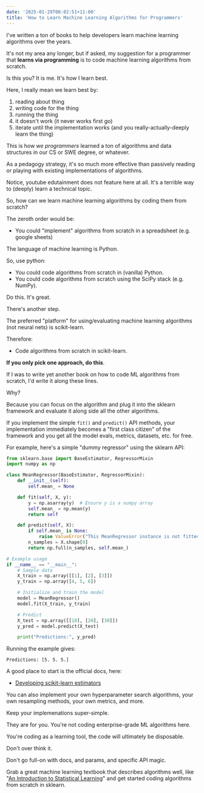 ```yaml
---
date: '2025-01-29T08:02:51+11:00'
title: 'How to Learn Machine Learning Algorithms for Programmers'
---
```


I've written a ton of books to help developers learn machine learning algorithms over the years.

It's not my area any longer, but if asked, my suggestion for a programmer that **learns via programming** is to code machine learning algorithms from scratch.

Is this you? It is me. It's how I learn best.

Here, I really mean we learn best by:

1. reading about thing
2. writing code for the thing
3. running the thing
4. it doesn't work (it never works first go)
5. iterate until the implementation works (and you really-actually-deeply learn the thing)

This is how _we programmers_ learned a ton of algorithms and data structures in our CS or SWE degree, or whatever.

As a pedagogy strategy, it's so much more effective than passively reading or playing with existing implementations of algorithms.

Notice, youtube edutainment does not feature here at all. It's a terrible way to (deeply) learn a technical topic.

So, how can we learn machine learning algorithms by coding them from scratch?

The zeroth order would be:

* You could "implement" algorithms from scratch in a spreadsheet (e.g. google sheets)

The language of machine learning is Python.

So, use python:

* You could code algorithms from scratch in (vanilla) Python.
* You could code algorithms from scratch using the SciPy stack (e.g. NumPy).

Do this. It's great.

There's another step.

The preferred "platform" for using/evaluating machine learning algorithms (not neural nets) is scikit-learn.

Therefore:

* Code algorithms from scratch in scikit-learn.

**If you only pick one approach, do this**.

If I was to write yet another book on how to code ML algorithms from scratch, I'd write it along these lines.

Why?

Because you can focus on the algorithm and plug it into the sklearn framework and evaluate it along side all the other algorithms.

If you implement the simple `fit()` and `predict()` API methods, your implementation immediately becomes a "first class citizen" of the framework and you get all the model evals, metrics, datasets, etc. for free.

For example, here's a simple "dummy regressor" using the sklearn API:

```python
from sklearn.base import BaseEstimator, RegressorMixin
import numpy as np

class MeanRegressor(BaseEstimator, RegressorMixin):
    def __init__(self):
        self.mean_ = None

    def fit(self, X, y):
        y = np.asarray(y)  # Ensure y is a numpy array
        self.mean_ = np.mean(y)
        return self

    def predict(self, X):
        if self.mean_ is None:
            raise ValueError("This MeanRegressor instance is not fitted yet. Call 'fit'.")
        n_samples = X.shape[0]
        return np.full(n_samples, self.mean_)

# Example usage
if __name__ == "__main__":
    # Sample data
    X_train = np.array([[1], [2], [3]])
    y_train = np.array([4, 5, 6])

    # Initialize and train the model
    model = MeanRegressor()
    model.fit(X_train, y_train)

    # Predict
    X_test = np.array([[10], [20], [30]])
    y_pred = model.predict(X_test)

    print("Predictions:", y_pred)
```

Running the example gives:

```text
Predictions: [5. 5. 5.]
```

A good place to start is the official docs, here:

* [Developing scikit-learn estimators](https://scikit-learn.org/dev/developers/develop.html)

You can also implement your own hyperparameter search algorithms, your own resampling methods, your own metrics, and more.

Keep your implemenations super-simple.

They are for you. You're not coding enterprise-grade ML algorithms here.

You're coding as a learning tool, the code will ultimately be disposable.

Don't over think it.

Don't go full-on with docs, and params, and specific API magic.

Grab a great machine learning textbook that describes algorithms well, like "[An Introduction to Statistical Learning](https://www.statlearning.com/)" and get started coding algorithms from scratch in sklearn.

